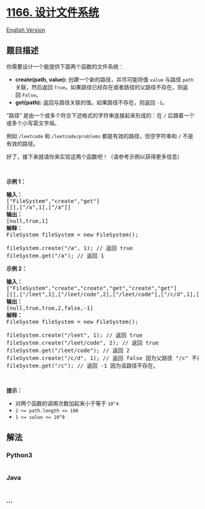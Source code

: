 # [1166. 设计文件系统](https://leetcode-cn.com/problems/design-file-system)

[English Version](https://github.com/yanglr/leetcode-ac/blob/master/assets/1100-1199/1166.Design%20File%20System/README_EN.md)

## 题目描述

<!-- 这里写题目描述 -->

<p>你需要设计一个能提供下面两个函数的文件系统：</p>

<ul>
	<li><strong>create(path, value):</strong>&nbsp;创建一个新的路径，并尽可能将值 <code>value</code> 与路径 <code>path</code> 关联，然后返回&nbsp;<code>True</code>。如果路径已经存在或者路径的父路径不存在，则返回&nbsp;<code>False</code>。</li>
	<li><strong>get(path):</strong>&nbsp;返回与路径关联的值。如果路径不存在，则返回&nbsp;<code>-1</code>。</li>
</ul>

<p>&ldquo;路径&rdquo; 是由一个或多个符合下述格式的字符串连接起来形成的：在&nbsp;<code>/</code>&nbsp;后跟着一个或多个小写英文字母。</p>

<p>例如&nbsp;<code>/leetcode</code>&nbsp;和&nbsp;<code>/leetcode/problems</code>&nbsp;都是有效的路径，但空字符串和&nbsp;<code>/</code>&nbsp;不是有效的路径。</p>

<p>好了，接下来就请你来实现这两个函数吧！（请参考示例以获得更多信息）</p>

<p>&nbsp;</p>

<p><strong>示例 1：</strong></p>

<pre><strong>输入：</strong> 
[&quot;FileSystem&quot;,&quot;create&quot;,&quot;get&quot;]
[[],[&quot;/a&quot;,1],[&quot;/a&quot;]]
<strong>输出：</strong> 
[null,true,1]
<strong>解释：</strong> 
FileSystem fileSystem = new FileSystem();

fileSystem.create(&quot;/a&quot;, 1); // 返回 true
fileSystem.get(&quot;/a&quot;); // 返回 1
</pre>

<p><strong>示例 2：</strong></p>

<pre><strong>输入：</strong> 
[&quot;FileSystem&quot;,&quot;create&quot;,&quot;create&quot;,&quot;get&quot;,&quot;create&quot;,&quot;get&quot;]
[[],[&quot;/leet&quot;,1],[&quot;/leet/code&quot;,2],[&quot;/leet/code&quot;],[&quot;/c/d&quot;,1],[&quot;/c&quot;]]
<strong>输出：</strong> 
[null,true,true,2,false,-1]
<strong>解释：</strong>
FileSystem fileSystem = new FileSystem();

fileSystem.create(&quot;/leet&quot;, 1); // 返回 true
fileSystem.create(&quot;/leet/code&quot;, 2); // 返回 true
fileSystem.get(&quot;/leet/code&quot;); // 返回 2
fileSystem.create(&quot;/c/d&quot;, 1); // 返回 false 因为父路径 &quot;/c&quot; 不存在。
fileSystem.get(&quot;/c&quot;); // 返回 -1 因为该路径不存在。
</pre>

<p>&nbsp;</p>

<p><strong>提示：</strong></p>

<ul>
	<li>对两个函数的调用次数加起来小于等于&nbsp;<code>10^4</code></li>
	<li><code>2 &lt;= path.length &lt;= 100</code></li>
	<li><code>1 &lt;= value &lt;= 10^9</code></li>
</ul>


## 解法

<!-- 这里可写通用的实现逻辑 -->

<!-- tabs:start -->

### **Python3**

<!-- 这里可写当前语言的特殊实现逻辑 -->

```python

```

### **Java**

<!-- 这里可写当前语言的特殊实现逻辑 -->

```java

```

### **...**

```

```

<!-- tabs:end -->
